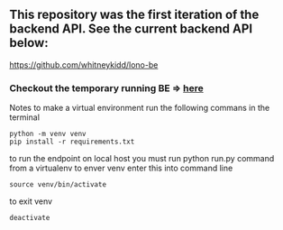 ## This repository was the first iteration of the backend API. See the current backend API below:
https://github.com/whitneykidd/lono-be


### Checkout the temporary running BE => [here](https://github.com/whitneykidd/lono-be)

Notes to make a virtual environment
run the following commans in the terminal
```
python -m venv venv
pip install -r requirements.txt
```
to run the endpoint on local host you must run python run.py command from a virtualenv
to enver venv enter this into command line
```
source venv/bin/activate
```

to exit venv
```
deactivate 
```
